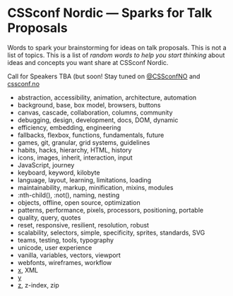 # CSSconf Nordic — Sparks for Talk Proposals

Words to spark your brainstorming for ideas on talk proposals. This is not a list of topics. This is a list of *random words to help you start thinking* about ideas and concepts you want share at CSSconf Nordic.

Call for Speakers TBA (but soon! Stay tuned on [@CSSconfNO](https://twitter.com/cssconfno) and [cssconf.no](http://cssconf.no/)

* abstraction, accessibility, animation, architecture, automation
* background, base, box model, browsers, buttons
* canvas, cascade, collaboration, columns, community
* debugging, design, development, docs, DOM, dynamic
* efficiency, embedding, engineering
* fallbacks, flexbox, functions, fundamentals, future
* games, git, granular, grid systems, guidelines
* habits, hacks, hierarchy, HTML, history
* icons, images, inherit, interaction, input
* JavaScript, journey
* keyboard, keyword, kilobyte
* language, layout, learning, limitations, loading
* maintainability, markup, minification, mixins, modules
* :nth-child(), :not(), naming, nesting
* objects, offline, open source, optimization
* patterns, performance, pixels, processors, positioning, portable
* quality, query, quotes
* reset, responsive, resilient, resolution, robust
* scalability, selectors, simple, specificity, sprites, standards, SVG
* teams, testing, tools, typography
* unicode, user experience
* vanilla, variables, vectors, viewport
* webfonts, wireframes, workflow
* [x](https://developer.mozilla.org/en-US/docs/Web/SVG/Attribute/x), XML
* [y](https://developer.mozilla.org/en-US/docs/Web/SVG/Attribute/y)
* [z](https://developer.mozilla.org/en-US/docs/Web/SVG/Attribute/z), z-index, zip
